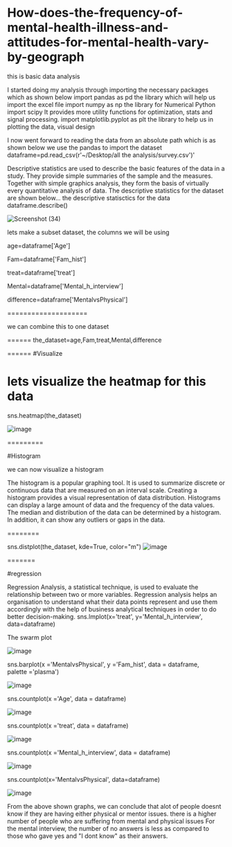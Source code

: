 # How-does-the-frequency-of-mental-health-illness-and-attitudes-for-mental-health-vary-by-geograph

this is basic data analysis




I started doing my analysis through importing the necessary packages which as shown below
import pandas as pd 
the library which will help us import the excel file
import numpy as np 
the library for Numerical Python
import scipy 
It provides more utility functions for optimization, stats and signal processing.
import matplotlib.pyplot as plt 
the library to help us in plotting the data, visual design

I now went forward to reading the data from an absolute path which is as shown below
we use the pandas to import the dataset
dataframe=pd.read_csv(r'~/Desktop/all the analysis/survey.csv')'

Descriptive statistics are used to describe the basic features of the data in a study. They provide simple summaries of the sample and the measures. Together with simple graphics analysis, they form the basis of virtually every quantitative analysis of data. The descriptive statistics for the dataset are shown below...
the descriptive statisctics for the data
dataframe.describe()

![Screenshot (34)](https://user-images.githubusercontent.com/110429235/182375097-410ed997-f2c3-4fc9-86e1-e4c893be6169.png)


lets make a subset dataset, the columns we will be using

age=dataframe['Age']

Fam=dataframe['Fam_hist']

treat=dataframe['treat']

Mental=dataframe['Mental_h_interview']

difference=dataframe['MentalvsPhysical']

====================

we can combine this to one dataset

======
the_dataset=age,Fam,treat,Mental,difference

======
#Visualize

lets visualize the heatmap for this data
========

sns.heatmap(the_dataset)

![image](https://user-images.githubusercontent.com/110429235/182376352-71a93402-c064-4356-82a6-0e22962016f1.png)

=========

#Histogram

we can now visualize a histogram

The histogram is a popular graphing tool. It is used to summarize discrete or continuous data that are measured on an interval scale. Creating a histogram provides a visual representation of data distribution. Histograms can display a large amount of data and the frequency of the data values. The median and distribution of the data can be determined by a histogram. In addition, it can show any outliers or gaps in the data.

========

sns.distplot(the_dataset, kde=True, color="m")
![image](https://user-images.githubusercontent.com/110429235/182376546-c4056139-5153-4be1-a6a5-b48306b6d014.png)

=======

#regression

Regression Analysis, a statistical technique, is used to evaluate the relationship between two or more variables. Regression analysis helps an organisation to understand what their data points represent and use them accordingly with the help of business analytical techniques in order to do better decision-making.
sns.lmplot(x='treat', y='Mental_h_interview', data=dataframe)

The swarm plot


![image](https://user-images.githubusercontent.com/110429235/182378214-9627b7d7-c5cd-4a6f-bf99-cbc4854814eb.png)


sns.barplot(x ='MentalvsPhysical', y ='Fam_hist', data = dataframe,  
            palette ='plasma')


![image](https://user-images.githubusercontent.com/110429235/182378308-bbe5abcc-a5e4-4ae5-aa9f-033e90c7fd50.png)


sns.countplot(x ='Age', data = dataframe) 


![image](https://user-images.githubusercontent.com/110429235/182378482-63b10f63-d2d9-4287-86e6-c04e169d62ed.png)


sns.countplot(x ='treat', data = dataframe)


![image](https://user-images.githubusercontent.com/110429235/182378550-7b009678-35ea-4d1b-b625-fbf5030c29e6.png)


sns.countplot(x ='Mental_h_interview', data = dataframe) 


![image](https://user-images.githubusercontent.com/110429235/182378598-be52180f-280d-417f-b50d-d3d593feeb08.png)


sns.countplot(x='MentalvsPhysical', data=dataframe)


![image](https://user-images.githubusercontent.com/110429235/182378673-61165e25-0369-4577-90bd-eb0b6749caec.png)


From the above shown graphs, we can conclude that alot of people doesnt know if they are having either physical or mentor issues. there is a higher number of people who are suffering from mental and physical issues
For the mental interview, the number of no answers is less as compared to those who gave yes and "I dont know" as their answers. 


